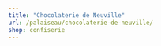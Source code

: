 ```yaml
---
title: "Chocolaterie de Neuville"
url: /palaiseau/chocolaterie-de-neuville/
shop: confiserie
---
```

